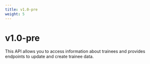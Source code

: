 ```yaml
---
title: v1.0-pre
weight: 5
---
```


# v1.0-pre

This API allows you to access information about trainees and provides endpoints to update and create trainee data.
